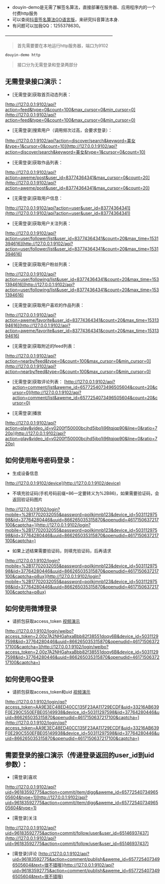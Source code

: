 + douyin-demo是无需了解签名算法，直接部署在服务器、应用程序内的一个付费http服务
+ 可以查阅[抖音签名算法GO语言版](https://github.com/sweet8-asia/douyin-sign)，来研究抖音算法本身.
+ 有问题可以加我QQ：1255378630。

—————————————————————————


> 首先需要要在本地运行http服务器，端口为9102

`douyin-demo http`


>接口分为无需登录和登录两部分


## 无需登录接口演示：
+ [无需登录]获取首页动态列表：

[http://127.0.0.1:9102/api?action=feed&type=0&count=100&max_cursor=0&min_cursor=0](http://127.0.0.1:9102/api?action=feed&type=0&count=100&max_cursor=0&min_cursor=0)

+ [无需登录]搜索用户（调用频次过高，会要求登录）：

[http://127.0.0.1:9102/api?action=discover/search&keyword=美女&type=1&cursor=0&count=10](http://127.0.0.1:9102/api?action=discover/search&keyword=美女&type=1&cursor=0&count=10)

+ [无需登录]获取作品列表：

[http://127.0.0.1:9102/api?action=aweme/post&user_id=83774364341&max_cursor=0&count=20](http://127.0.0.1:9102/api?action=aweme/post&user_id=83774364341&max_cursor=0&count=20)

+ [无需登录]获取用户信息：

[http://127.0.0.1:9102/api?action=user&user_id=83774364341](http://127.0.0.1:9102/api?action=user&user_id=83774364341)

+ [无需登录]获取用户关注列表：

[http://127.0.0.1:9102/api?action=user/follower/list&user_id=83774364341&count=20&max_time=1531394616](http://127.0.0.1:9102/api?action=user/follower/list&user_id=83774364341&count=20&max_time=1531394616)

+ [无需登录]获取用户粉丝列表：

[http://127.0.0.1:9102/api?action=user/following/list&user_id=83774364341&count=20&max_time=1531394616](http://127.0.0.1:9102/api?action=user/following/list&user_id=83774364341&count=20&max_time=1531394616)

+ [无需登录]获取用户喜欢的作品列表：

[http://127.0.0.1:9102/api?action=aweme/favorite&user_id=83774364341&count=20&max_time=1531394616](http://127.0.0.1:9102/api?action=aweme/favorite&user_id=83774364341&count=20&max_time=1531394616)

+ [无需登录]获取附近的feed列表：

[http://127.0.0.1:9102/api?action=nearby/feed&type=0&count=100&max_cursor=0&min_cursor=0](http://127.0.0.1:9102/api?action=nearby/feed&type=0&count=100&max_cursor=0&min_cursor=0)

+ [无需登录]获取评论列表：
[http://127.0.0.1:9102/api?action=comment/list&aweme_id=6577254073496505604&count=20&cursor=0](http://127.0.0.1:9102/api?action=comment/list&aweme_id=6577254073496505604&count=20&cursor=0)


+ [无需登录]播放 

[http://127.0.0.1:9102/api?action=play&video_id=v0200f150000bcjhd5jbo1i96tqjqp90&line=0&ratio=720p](http://127.0.0.1:9102/api?action=play&video_id=v0200f150000bcjhd5jbo1i96tqjqp90&line=0&ratio=720p)

## 如何使用账号密码登录：

+ 生成设备信息

[http://127.0.0.1:9102/device](http://127.0.0.1:9102/device)

+ 不填充验证码(手机号码前缀+86一定要转义为%2B86)，如果需要验证码，会返回验证码图片

[http://127.0.0.1:9102/login?mobile=%2B17702032055&password=poilkjmnb123&device_id=50311297598&iid=37764280446&uuid=866265035315870&openudid=4617150637217100&captcha=](http://127.0.0.1:9102/login?mobile=%2B17702032055&password=poilkjmnb123&device_id=50311297598&iid=37764280446&uuid=866265035315870&openudid=4617150637217100&captcha=)

+ 如果上述结果需要验证码，则填充验证码，后再请求

[http://127.0.0.1:9102/login?mobile=%2B17702032055&password=poilkjmnb123&device_id=50311297598&iid=37764280446&uuid=866265035315870&openudid=4617150637217100&captcha=p8ux](http://127.0.0.1:9102/login?mobile=%2B17702032055&password=poilkjmnb123&device_id=50311297598&iid=37764280446&uuid=866265035315870&openudid=4617150637217100&captcha=p8ux)

## 如何使用微博登录
+ 请抓包获取access_token  [视频演示](http://yxshare.oss-cn-hangzhou.aliyuncs.com/douyin/%E6%A8%A1%E6%8B%9F%E5%BE%AE%E5%8D%9A%E7%99%BB%E5%BD%95%E6%8A%96%E9%9F%B3%E5%90%8E%E7%9A%84%E7%82%B9%E8%B5%9E%E6%93%8D%E4%BD%9C.mp4)

[http://127.0.0.1:9102/login/weibo?access_token=2.00z7A2NHGahxaBbb82f38551doqv6B&device_id=50311297598&iid=37764280446&uuid=866265035315870&openudid=4617150637217100&captcha=](http://127.0.0.1:9102/login/weibo?access_token=2.00z7A2NHGahxaBbb82f38551doqv6B&device_id=50311297598&iid=37764280446&uuid=866265035315870&openudid=4617150637217100&captcha=)

## 如何使用QQ登录
+ 请抓包获取access_token和uid  [视频演示](http://yxshare.oss-cn-hangzhou.aliyuncs.com/douyin/%E6%A8%A1%E6%8B%9Fqq%E7%99%BB%E5%BD%95%E6%8A%96%E9%9F%B3.mp4)

[http://127.0.0.1:9102/login/qq?access_token=AA9E3EC48ED40CC135F23AA11729ECDF&uid=33216AB639F0E290C550EFBE05149938&device_id=50311297598&iid=37764280446&uuid=866265035315870&openudid=4617150637217100&captcha=](http://127.0.0.1:9102/login/qq?access_token=AA9E3EC48ED40CC135F23AA11729ECDF&uid=33216AB639F0E290C550EFBE05149938&device_id=50311297598&iid=37764280446&uuid=866265035315870&openudid=4617150637217100&captcha=)



## 需要登录的接口演示（传递登录返回的user_id到uid参数）：

+ [需登录]喜欢 

[http://127.0.0.1:9102/api?uid=96183592775&action=commit/item/digg&aweme_id=6577254073496505604&type=1](http://127.0.0.1:9102/api?uid=96183592775&action=commit/item/digg&aweme_id=6577254073496505604&type=1)

+ [需登录]关注 

[http://127.0.0.1:9102/api?uid=96183592775&action=commit/follow/user&user_id=65146937437](http://127.0.0.1:9102/api?uid=96183592775&action=commit/follow/user&user_id=65146937437)

+ [需登录]评论 
[http://127.0.0.1:9102/api?uid=96183592775&action=comment/publish&aweme_id=6577254073496505604&text=很不错哦](http://127.0.0.1:9102/api?uid=96183592775&action=comment/publish&aweme_id=6577254073496505604&text=很不错哦)

